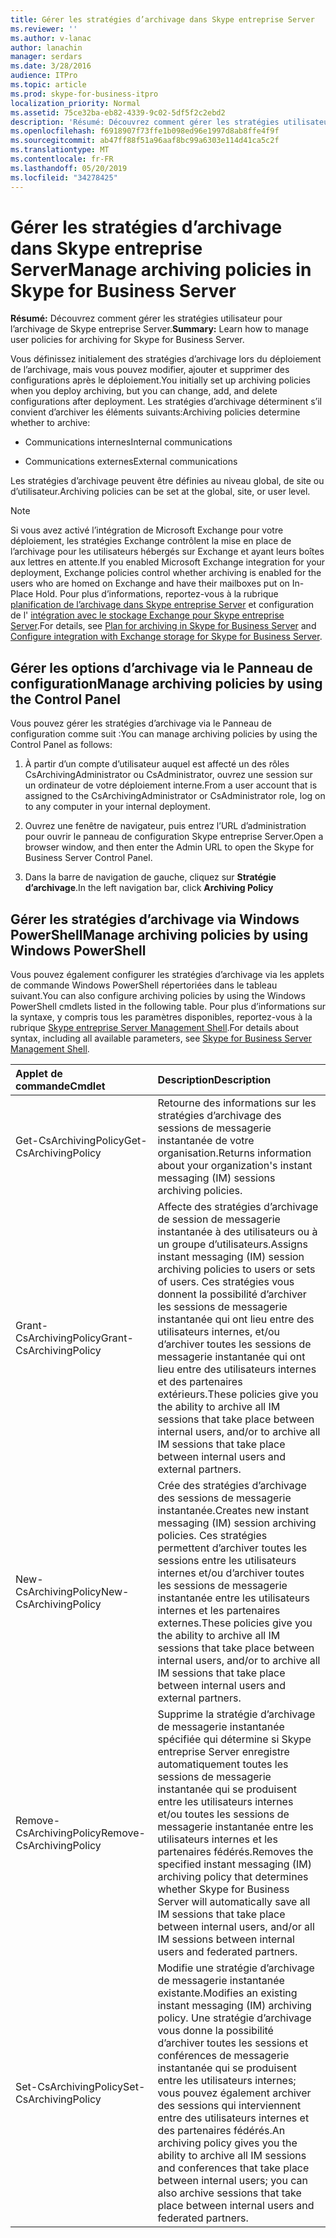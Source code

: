 ```yaml
---
title: Gérer les stratégies d’archivage dans Skype entreprise Server
ms.reviewer: ''
ms.author: v-lanac
author: lanachin
manager: serdars
ms.date: 3/28/2016
audience: ITPro
ms.topic: article
ms.prod: skype-for-business-itpro
localization_priority: Normal
ms.assetid: 75ce32ba-eb82-4339-9c02-5df5f2c2ebd2
description: 'Résumé: Découvrez comment gérer les stratégies utilisateur pour l’archivage de Skype entreprise Server.'
ms.openlocfilehash: f6918907f73ffe1b098ed96e1997d8ab8ffe4f9f
ms.sourcegitcommit: ab47ff88f51a96aaf8bc99a6303e114d41ca5c2f
ms.translationtype: MT
ms.contentlocale: fr-FR
ms.lasthandoff: 05/20/2019
ms.locfileid: "34278425"
---
```

# <a name="manage-archiving-policies-in-skype-for-business-server"></a><span data-ttu-id="38a9f-103">Gérer les stratégies d’archivage dans Skype entreprise Server</span><span class="sxs-lookup"><span data-stu-id="38a9f-103">Manage archiving policies in Skype for Business Server</span></span>

<span data-ttu-id="38a9f-104">**Résumé:** Découvrez comment gérer les stratégies utilisateur pour l’archivage de Skype entreprise Server.</span><span class="sxs-lookup"><span data-stu-id="38a9f-104">**Summary:** Learn how to manage user policies for archiving for Skype for Business Server.</span></span>
  
<span data-ttu-id="38a9f-105">Vous définissez initialement des stratégies d’archivage lors du déploiement de l’archivage, mais vous pouvez modifier, ajouter et supprimer des configurations après le déploiement.</span><span class="sxs-lookup"><span data-stu-id="38a9f-105">You initially set up archiving policies when you deploy archiving, but you can change, add, and delete configurations after deployment.</span></span> <span data-ttu-id="38a9f-106">Les stratégies d’archivage déterminent s’il convient d’archiver les éléments suivants:</span><span class="sxs-lookup"><span data-stu-id="38a9f-106">Archiving policies determine whether to archive:</span></span> 
  
- <span data-ttu-id="38a9f-107">Communications internes</span><span class="sxs-lookup"><span data-stu-id="38a9f-107">Internal communications</span></span>
    
- <span data-ttu-id="38a9f-108">Communications externes</span><span class="sxs-lookup"><span data-stu-id="38a9f-108">External communications</span></span>
    
<span data-ttu-id="38a9f-109">Les stratégies d’archivage peuvent être définies au niveau global, de site ou d’utilisateur.</span><span class="sxs-lookup"><span data-stu-id="38a9f-109">Archiving policies can be set at the global, site, or user level.</span></span>
  
> [!NOTE]
> <span data-ttu-id="38a9f-110">Si vous avez activé l’intégration de Microsoft Exchange pour votre déploiement, les stratégies Exchange contrôlent la mise en place de l’archivage pour les utilisateurs hébergés sur Exchange et ayant leurs boîtes aux lettres en attente.</span><span class="sxs-lookup"><span data-stu-id="38a9f-110">If you enabled Microsoft Exchange integration for your deployment, Exchange policies control whether archiving is enabled for the users who are homed on Exchange and have their mailboxes put on In-Place Hold.</span></span> <span data-ttu-id="38a9f-111">Pour plus d’informations, reportez-vous à la rubrique [planification de l’archivage dans Skype entreprise Server](../../plan-your-deployment/archiving/archiving.md) et configuration de l' [intégration avec le stockage Exchange pour Skype entreprise Server](../../deploy/deploy-archiving/configure-integration-with-exchange-storage.md).</span><span class="sxs-lookup"><span data-stu-id="38a9f-111">For details, see [Plan for archiving in Skype for Business Server](../../plan-your-deployment/archiving/archiving.md) and [Configure integration with Exchange storage for Skype for Business Server](../../deploy/deploy-archiving/configure-integration-with-exchange-storage.md).</span></span> 
  
## <a name="manage-archiving-policies-by-using-the-control-panel"></a><span data-ttu-id="38a9f-112">Gérer les options d’archivage via le Panneau de configuration</span><span class="sxs-lookup"><span data-stu-id="38a9f-112">Manage archiving policies by using the Control Panel</span></span>

<span data-ttu-id="38a9f-113">Vous pouvez gérer les stratégies d’archivage via le Panneau de configuration comme suit :</span><span class="sxs-lookup"><span data-stu-id="38a9f-113">You can manage archiving policies by using the Control Panel as follows:</span></span>
  
1. <span data-ttu-id="38a9f-114">À partir d’un compte d’utilisateur auquel est affecté un des rôles CsArchivingAdministrator ou CsAdministrator, ouvrez une session sur un ordinateur de votre déploiement interne.</span><span class="sxs-lookup"><span data-stu-id="38a9f-114">From a user account that is assigned to the CsArchivingAdministrator or CsAdministrator role, log on to any computer in your internal deployment.</span></span> 
    
2. <span data-ttu-id="38a9f-115">Ouvrez une fenêtre de navigateur, puis entrez l’URL d’administration pour ouvrir le panneau de configuration Skype entreprise Server.</span><span class="sxs-lookup"><span data-stu-id="38a9f-115">Open a browser window, and then enter the Admin URL to open the Skype for Business Server Control Panel.</span></span> 
    
3. <span data-ttu-id="38a9f-116">Dans la barre de navigation de gauche, cliquez sur **Stratégie d’archivage**.</span><span class="sxs-lookup"><span data-stu-id="38a9f-116">In the left navigation bar, click **Archiving Policy**</span></span>
    
## <a name="manage-archiving-policies-by-using-windows-powershell"></a><span data-ttu-id="38a9f-117">Gérer les stratégies d’archivage via Windows PowerShell</span><span class="sxs-lookup"><span data-stu-id="38a9f-117">Manage archiving policies by using Windows PowerShell</span></span>

<span data-ttu-id="38a9f-118">Vous pouvez également configurer les stratégies d’archivage via les applets de commande Windows PowerShell répertoriées dans le tableau suivant.</span><span class="sxs-lookup"><span data-stu-id="38a9f-118">You can also configure archiving policies by using the Windows PowerShell cmdlets listed in the following table.</span></span> <span data-ttu-id="38a9f-119">Pour plus d’informations sur la syntaxe, y compris tous les paramètres disponibles, reportez-vous à la rubrique [Skype entreprise Server Management Shell](../management-shell.md).</span><span class="sxs-lookup"><span data-stu-id="38a9f-119">For details about syntax, including all available parameters, see [Skype for Business Server Management Shell](../management-shell.md).</span></span>
  

|<span data-ttu-id="38a9f-120">**Applet de commande**</span><span class="sxs-lookup"><span data-stu-id="38a9f-120">**Cmdlet**</span></span>|<span data-ttu-id="38a9f-121">**Description**</span><span class="sxs-lookup"><span data-stu-id="38a9f-121">**Description**</span></span>|
|:-----|:-----|
|<span data-ttu-id="38a9f-122">Get-CsArchivingPolicy</span><span class="sxs-lookup"><span data-stu-id="38a9f-122">Get-CsArchivingPolicy</span></span>  <br/> |<span data-ttu-id="38a9f-123">Retourne des informations sur les stratégies d’archivage des sessions de messagerie instantanée de votre organisation.</span><span class="sxs-lookup"><span data-stu-id="38a9f-123">Returns information about your organization's instant messaging (IM) sessions archiving policies.</span></span>  <br/> |
|<span data-ttu-id="38a9f-124">Grant-CsArchivingPolicy</span><span class="sxs-lookup"><span data-stu-id="38a9f-124">Grant-CsArchivingPolicy</span></span>  <br/> |<span data-ttu-id="38a9f-125">Affecte des stratégies d’archivage de session de messagerie instantanée à des utilisateurs ou à un groupe d’utilisateurs.</span><span class="sxs-lookup"><span data-stu-id="38a9f-125">Assigns instant messaging (IM) session archiving policies to users or sets of users.</span></span> <span data-ttu-id="38a9f-126">Ces stratégies vous donnent la possibilité d’archiver les sessions de messagerie instantanée qui ont lieu entre des utilisateurs internes, et/ou d’archiver toutes les sessions de messagerie instantanée qui ont lieu entre des utilisateurs internes et des partenaires extérieurs.</span><span class="sxs-lookup"><span data-stu-id="38a9f-126">These policies give you the ability to archive all IM sessions that take place between internal users, and/or to archive all IM sessions that take place between internal users and external partners.</span></span>  <br/> |
|<span data-ttu-id="38a9f-127">New-CsArchivingPolicy</span><span class="sxs-lookup"><span data-stu-id="38a9f-127">New-CsArchivingPolicy</span></span>  <br/> |<span data-ttu-id="38a9f-128">Crée des stratégies d’archivage des sessions de messagerie instantanée.</span><span class="sxs-lookup"><span data-stu-id="38a9f-128">Creates new instant messaging (IM) session archiving policies.</span></span> <span data-ttu-id="38a9f-129">Ces stratégies permettent d’archiver toutes les sessions entre les utilisateurs internes et/ou d’archiver toutes les sessions de messagerie instantanée entre les utilisateurs internes et les partenaires externes.</span><span class="sxs-lookup"><span data-stu-id="38a9f-129">These policies give you the ability to archive all IM sessions that take place between internal users, and/or to archive all IM sessions that take place between internal users and external partners.</span></span>  <br/> |
|<span data-ttu-id="38a9f-130">Remove-CsArchivingPolicy</span><span class="sxs-lookup"><span data-stu-id="38a9f-130">Remove-CsArchivingPolicy</span></span>  <br/> |<span data-ttu-id="38a9f-131">Supprime la stratégie d’archivage de messagerie instantanée spécifiée qui détermine si Skype entreprise Server enregistre automatiquement toutes les sessions de messagerie instantanée qui se produisent entre les utilisateurs internes et/ou toutes les sessions de messagerie instantanée entre les utilisateurs internes et les partenaires fédérés.</span><span class="sxs-lookup"><span data-stu-id="38a9f-131">Removes the specified instant messaging (IM) archiving policy that determines whether Skype for Business Server will automatically save all IM sessions that take place between internal users, and/or all IM sessions between internal users and federated partners.</span></span>  <br/> |
|<span data-ttu-id="38a9f-132">Set-CsArchivingPolicy</span><span class="sxs-lookup"><span data-stu-id="38a9f-132">Set-CsArchivingPolicy</span></span>  <br/> |<span data-ttu-id="38a9f-133">Modifie une stratégie d’archivage de messagerie instantanée existante.</span><span class="sxs-lookup"><span data-stu-id="38a9f-133">Modifies an existing instant messaging (IM) archiving policy.</span></span> <span data-ttu-id="38a9f-134">Une stratégie d’archivage vous donne la possibilité d’archiver toutes les sessions et conférences de messagerie instantanée qui se produisent entre les utilisateurs internes; vous pouvez également archiver des sessions qui interviennent entre des utilisateurs internes et des partenaires fédérés.</span><span class="sxs-lookup"><span data-stu-id="38a9f-134">An archiving policy gives you the ability to archive all IM sessions and conferences that take place between internal users; you can also archive sessions that take place between internal users and federated partners.</span></span>  <br/> |
   


